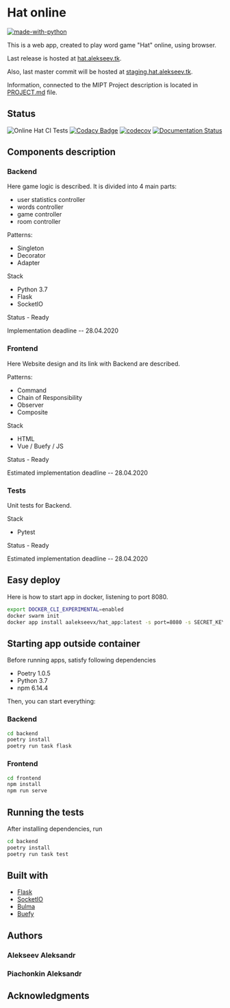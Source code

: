 # Hat online

[![made-with-python](https://img.shields.io/badge/Made%20with-Python-1f425f.svg)](https://www.python.org/)
<!-- [![GitHub license](https://img.shields.io/github/license/aalekseevx/mipt-tp-game.svg)](https://github.com/Naereen/StrapDown.js/blob/master/LICENSE) -->
<!-- [![Analytics](https://ga-beacon.appspot.com/UA-38514290-17/github.com/Naereen/badges/README.md)](https://GitHub.com/Naereen/badges/) -->
<!-- [![GitHub release](https://img.shields.io/github/release/Naereen/StrapDown.js.svg)](https://GitHub.com/Naereen/StrapDown.js/releases/) -->

This is a web app, created to play word game "Hat" online, using browser.

Last release is hosted at [hat.alekseev.tk](https://hat.alekseev.tk).

Also, last master commit will be hosted at [staging.hat.alekseev.tk](https://staging.hat.alekseev.tk).

Information, connected to the MIPT Project description is located in [PROJECT.md](PROJECT.md) file.

## Status

![Online Hat CI Tests](https://github.com/aalekseevx/mipt-tp-game/workflows/Online%20Hat%20CI%20Tests/badge.svg?branch=master)
[![Codacy Badge](https://api.codacy.com/project/badge/Grade/4dfd3032ac3f42fb9633d42d3f0f6223)](https://www.codacy.com/manual/aalekseevx/mipt-tp-game?utm_source=github.com&amp;utm_medium=referral&amp;utm_content=aalekseevx/mipt-tp-game&amp;utm_campaign=Badge_Grade)
[![codecov](https://codecov.io/gh/aalekseevx/mipt-tp-game/branch/master/graph/badge.svg)](https://codecov.io/gh/aalekseevx/mipt-tp-game)
[![Documentation Status](https://readthedocs.org/projects/hat-online/badge/?version=latest)](https://hat-online.readthedocs.io/en/latest/?badge=latest)


## Components description

### Backend

Here game logic is described. It is divided into 4 main parts:

- user statistics controller
- words controller
- game controller
- room controller

Patterns:

- Singleton
- Decorator
- Adapter

Stack
- Python 3.7
- Flask
- SocketIO

Status - Ready

Implementation deadline -- 28.04.2020

### Frontend

Here Website design and its link with Backend are described.

Patterns:
- Command
- Chain of Responsibility
- Observer
- Composite


Stack
- HTML
- Vue / Buefy / JS

Status - Ready 

Estimated implementation deadline -- 28.04.2020 

### Tests 

Unit tests for Backend.

Stack
- Pytest

Status - Ready

Estimated implementation deadline -- 28.04.2020

## Easy deploy

Here is how to start app in docker, listening to port 8080.

```bash
export DOCKER_CLI_EXPERIMENTAL=enabled
docker swarm init
docker app install aalekseevx/hat_app:latest -s port=8080 -s SECRET_KEY=my_secret
```

## Starting app outside container

Before running apps, satisfy following dependencies

- Poetry 1.0.5
- Python 3.7
- npm 6.14.4

Then, you can start everything:

### Backend

```bash
cd backend
poetry install
poetry run task flask
```


### Frontend

```bash
cd frontend
npm install
npm run serve
```

## Running the tests

After installing dependencies, run
```bash
cd backend
poetry install
poetry run task test
```
## Built with

- [Flask](https://github.com/pallets/flask)
- [SocketIO](https://github.com/socketio/socket.io)
- [Bulma](https://github.com/jgthms/bulma)
- [Buefy](https://buefy.org)

## Authors
### Alekseev Aleksandr

### Piachonkin Aleksandr

## Acknowledgments
